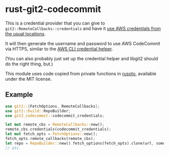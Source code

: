 # rust-git2-codecommit

This is a credential provider that you can give to `git2::RemoteCallbacks::credentials` and have it [use AWS credentials from the usual locations](https://github.com/rusoto/rusoto/blob/master/AWS-CREDENTIALS.md).

It will then generate the username and password to use AWS CodeCommit via HTTPS, similar to the [AWS CLI credential helper](http://docs.aws.amazon.com/codecommit/latest/userguide/setting-up-https-unixes.html).

(You can also probably just set up the credential helper and libgit2 should do the right thing, but.)

This module uses code copied from private functions in [rusoto](https://github.com/rusoto/rusoto), available under the MIT license.

## Example

```rust
use git2::{FetchOptions, RemoteCallbacks};
use git2::build::RepoBuilder;
use git2_codecommit::codecommit_credentials;

let mut remote_cbs = RemoteCallbacks::new();
remote_cbs.credentials(codecommit_credentials);
let mut fetch_opts = FetchOptions::new();
fetch_opts.remote_callbacks(remote_cbs);
let repo = RepoBuilder::new().fetch_options(fetch_opts).clone(url, some_path).unwrap();
// etc.
```
